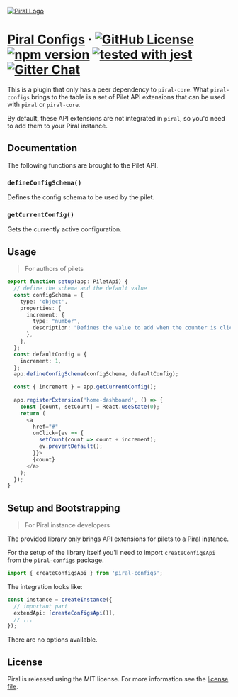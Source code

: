 [![Piral Logo](https://github.com/smapiot/piral/raw/master/docs/assets/logo.png)](https://piral.io)

# [Piral Configs](https://piral.io) &middot; [![GitHub License](https://img.shields.io/badge/license-MIT-blue.svg)](https://github.com/smapiot/piral/blob/master/LICENSE) [![npm version](https://img.shields.io/npm/v/piral-configs.svg?style=flat)](https://www.npmjs.com/package/piral-configs) [![tested with jest](https://img.shields.io/badge/tested_with-jest-99424f.svg)](https://jestjs.io) [![Gitter Chat](https://badges.gitter.im/gitterHQ/gitter.png)](https://gitter.im/piral-io/community)

This is a plugin that only has a peer dependency to `piral-core`. What `piral-configs` brings to the table is a set of Pilet API extensions that can be used with `piral` or `piral-core`.

By default, these API extensions are not integrated in `piral`, so you'd need to add them to your Piral instance.

## Documentation

The following functions are brought to the Pilet API.

### `defineConfigSchema()`

Defines the config schema to be used by the pilet.

### `getCurrentConfig()`

Gets the currently active configuration.

## Usage

> For authors of pilets

```ts
export function setup(app: PiletApi) {
  // define the schema and the default value
  const configSchema = {
    type: 'object',
    properties: {
      increment: {
        type: "number",
        description: "Defines the value to add when the counter is clicked.",
      },
    },
  };
  const defaultConfig = {
    increment: 1,
  };
  app.defineConfigSchema(configSchema, defaultConfig);

  const { increment } = app.getCurrentConfig();
  
  app.registerExtension('home-dashboard', () => {
    const [count, setCount] = React.useState(0);
    return (
      <a
        href="#"
        onClick={ev => {
          setCount(count => count + increment);
          ev.preventDefault();
        }}>
        {count}
      </a>
    );
  });
}
```

## Setup and Bootstrapping

> For Piral instance developers

The provided library only brings API extensions for pilets to a Piral instance.

For the setup of the library itself you'll need to import `createConfigsApi` from the `piral-configs` package.

```ts
import { createConfigsApi } from 'piral-configs';
```

The integration looks like:

```ts
const instance = createInstance({
  // important part
  extendApi: [createConfigsApi()],
  // ...
});
```

There are no options available.

## License

Piral is released using the MIT license. For more information see the [license file](./LICENSE).
